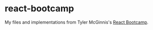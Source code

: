 # react-bootcamp
My files and implementations from Tyler McGinnis's [React Bootcamp](https://tylermcginnis.com/free-react-bootcamp/).
